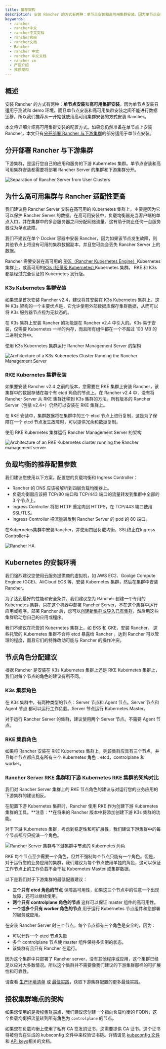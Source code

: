 ```yaml
---
title: 推荐架构
description: 安装 Rancher 的方式有两种：单节点安装和高可用集群安装。因为单节点安装只适用于测试和 demo 环境，而且单节点安装和高可用集群安装之间不能进行数据迁移，所以我们推荐从一开始就使用高可用集群安装的方式安装 Rancher。本文将详细介绍高可用集群安装的配置方式。如果您仍然准备在单节点上安装 Rancher，本文只有分开部署 Rancher 与下游集群的部分适用于单节点安装。
keywords:
  - rancher
  - rancher中文
  - rancher中文文档
  - rancher官网
  - rancher文档
  - Rancher
  - rancher 中文
  - rancher 中文文档
  - rancher cn
  - 产品介绍
  - 推荐架构
---
```


## 概述

安装 Rancher 的方式有两种：**单节点安装**和**高可用集群安装**。因为单节点安装只适用于测试和 demo 环境，而且单节点安装和高可用集群安装之间不能进行数据迁移，所以我们推荐从一开始就使用高可用集群安装的方式安装 Rancher。

本文将详细介绍高可用集群安装的配置方式。如果您仍然准备在单节点上安装 Rancher，本文只有[分开部署 Rancher 与下游集群](#分开部署-rancher-与下游集群)的部分适用于单节点安装。

## 分开部署 Rancher 与下游集群

下游集群，是运行您自己的应用和服务的下游 Kubernetes 集群。单节点安装和高可用集群安装都需要将部署 Rancher Server 的集群和下游集群分开。

![Separation of Rancher Server from User Clusters](/img/rancher/rancher-architecture-separation-of-rancher-server.svg)

## 为什么高可用集群与 Rancher 适配性更高

我们建议将 Rancher Server 安装在高可用的 Kubernetes 集群上，主要是因为它可以保护 Rancher Server 的数据。在高可用安装中，负载均衡器充当客户端的单点入口，并在集群中的多台服务器之间分配网络流量，这有助于防止任何一台服务器成为单点故障。

我们不建议在单个 Docker 容器中安装 Rancher，因为如果该节点发生故障，则其他节点上将没有可用的集群数据副本，并且您可能会丢失 Rancher Server 上的数据。

Rancher 需要安装在高可用的 [RKE（Rancher Kubernetes Engine）](/docs/rke/_index)Kubernetes 集群上，或高可用的[K3s (轻量级 Kubernetes) ](/docs/k3s/_index)Kubernetes 集群。 RKE 和 K3s 都是经过完全认证的 Kubernetes 发行版。

### K3s Kubernetes 集群安装

如果您是首次安装 Rancher v2.4，建议将其安装在 K3s Kubernetes 集群上。这种 K3s 架构的一个主要优点是，它允许使用外部数据库保存集群数据，从而可以将 K3s 服务器节点视为无状态的。

在 K3s 集群上安装 Rancher 的功能是在 Rancher v2.4 中引入的。K3s 易于安装，仅需要 Kubernetes 一半的内存，而且所有组件都在一个不超过 100 MB 的二进制文件中。

<figcaption> 使用 K3s Kubernetes 集群运行 Rancher Management Server 的架构 </figcaption>

![Architecture of a K3s Kubernetes Cluster Running the Rancher Management Server](/img/rancher/k3s-server-storage.svg)

### RKE Kubernetes 集群安装

如果要安装 Rancher v2.4 之前的版本，您需要在 RKE 集群上安装 Rancher，该集群中的数据存储在每个有 etcd 角色的节点上。在 Rancher v2.4 中，没有将 Rancher Server 从 RKE 集群迁移到 K3s 集群的方法。所有版本的 Rancher Server（包括 v2.4+）仍然可以安装在 RKE 集群上。

在 RKE 安装中，集群数据将在集群中的三个 etcd 节点上进行复制，这是为了保障在一个 etcd 节点发生故障时，可以提供冗余和数据复制。

<figcaption> 使用 RKE Kubernetes 集群运行 Rancher Management Server 的架构 </figcaption>

![Architecture of an RKE Kubernetes cluster running the Rancher management server](/img/rancher/rke-server-storage.svg)

## 负载均衡的推荐配置参数

我们建议您使用以下方案，配置您的负载均衡和 Ingress Controller：

- Rancher 的 DNS 应该被解析到四层负载均衡器上。
- 负载均衡器应该把 TCP/80 端口和 TCP/443 端口的流量转发到集群中全部的 3 个节点上。
- Ingress Controller 将把 HTTP 重定向到 HTTPS，在 TCP/443 端口使用 SSL/TLS。
- Ingress Controller 把流量转发到 Rancher Server 的 pod 的 80 端口。

<figcaption>在Kubernetes集群中安装Rancher，并使用四层负载均衡，SSL终止在Ingress Controller中</figcaption>

![Rancher HA](/img/rancher/ha/rancher2ha.svg)

## Kubernetes 的安装环境

我们强烈建议您使用云服务提供商的虚拟机，如 AWS EC2、Goolge Compute Enginee (GCE)、AliCloud ECS 等，安装 Kubernetes 集群，然后在集群中安装 Rancher。

为了达到最好的性能和安全条件，我们建议您为 Rancher 创建一个专用的 Kubernetes 集群，只在这个机器中部署 Rancher Server，不在这个集群中运行应用或程序。部署 Rancher 后，您可以[创建新集群或导入已有集群](/docs/rancher2/cluster-provisioning/_index)，然后用这些集群启动您自己的应用或程序。

我们不建议在托管的 Kubernetes 集群上，如 EKS 和 GKE，安装 Rancher。
这些托管的 Kubernetes 集群不会将 etcd 暴露给 Rancher ，达到 Rancher 可以管理的程度，而且它们的特殊改动可能与 Rancher 的操作冲突。

## 节点角色分配建议

根据 Rancher 是安装在 K3s Kubernetes 集群上还是 RKE Kubernetes 集群上，我们对每个节点的角色的建议有所不同。

### K3s 集群角色

在 K3s 集群中，有两种类型的节点：Server 节点和 Agent 节点。Server 节点和 Agent 节点 都可以运行工作负载。Server 节点运行 Kubernetes Master。

对于运行 Rancher Server 的集群，建议使用两个 Server 节点。不需要 Agent 节点。

### RKE 集群角色

如果将 Rancher 安装在 RKE Kubernetes 集群上，则该集群应具有三个节点，并且每个节点都应具有所有三个 Kubernetes 角色：etcd，controlplane 和 worker。

### Rancher Server RKE 集群和下游 Kubernetes RKE 集群的架构对比

我们对 Rancher Server 集群上的 RKE 节点角色的建议与对运行您的业务应用的下游集群的建议相反。

在配置下游 Kubernetes 集群时，Rancher 使用 RKE 作为创建下游 Kubernetes 集群的工具。**注意：**在将来的 Rancher 版本中将添加创建下游 K3s 集群的功能。

对于下游 Kubernetes 集群，考虑到稳定性和可扩展性，我们建议下游集群中的每个节点都应只扮演一个角色。

![Rancher Server 集群与下游集群中节点的 Kubernetes 角色](/img/rancher/rancher-architecture-node-roles.svg)

RKE 每个节点至少需要一个角色，但并不强制每个节点只能有一个角色。但是，对于运行您的业务应用的集群，我们建议为每个节点使用单独的角色，这可以保证工作节点上的工作负载不会干扰 Kubernetes Master 或集群数据。

以下是我们对于下游集群的最低配置建议：

- **三个只有 etcd 角色的节点** 保障高可用性，如果这三个节点中的任意一个出现故障，还可以继续使用。
- **两个只有 controlplane 角色的节点** 这样可以保证 master 组件的高可用性。
- **一个或多个只有 worker 角色的节点** 用于运行 Kubernetes 节点组件和您部署的服务或应用。

在安装 Rancher Server 时三个节点，每个节点都有三个角色是安全的，因为：

- 可以允许一个 etcd 节点失败
- 多个 controlplane 节点使 master 组件保持多实例的状态。
- 该集群有且只有 Rancher 在运行。

因为这个集群中只部署了 Rancher server，没有其他程序或应用，这个集群已经足以应对大多数情况。所以这个集群并不需要像我们建议的下游集群那样的可扩展性和可靠性。

请查看 [生产环境清单](/docs/rancher2/cluster-provisioning/production/_index) 或 [最佳实践](/docs/rancher2/best-practices/management/_index#tips-for-scaling-and-reliability)，获取下游集群配置的更多最佳实践。

## 授权集群端点的架构

如果您使用的是[授权集群端点](/docs/rancher2/overview/architecture/_index)，我们建议您创建一个指向负载均衡的 FQDN，这个负载均衡把流量转到所有角色为 `controlplane` 的节点。

如果您在负载均衡上使用了私有 CA 签发的证书，您需要提供 CA 证书。这个证书将被包含在生成的 kubeconfig 文件中来校验证书链。详情请见 [kubeconfig 文件](/docs/rancher2/cluster-admin/cluster-access/kubectl/_index) 和 [API keys](/docs/rancher2/user-settings/api-keys/_index)相关的文档。

